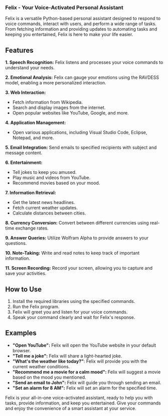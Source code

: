 ### Felix - Your Voice-Activated Personal Assistant

Felix is a versatile Python-based personal assistant designed to respond to voice commands, interact with users, and perform a wide range of tasks. From fetching information and providing updates to automating tasks and keeping you entertained, Felix is here to make your life easier.

## Features

**1. Speech Recognition:** Felix listens and processes your voice commands to understand your needs.

**2. Emotional Analysis:** Felix can gauge your emotions using the RAVDESS model, enabling a more personalized interaction.

**3. Web Interaction:**
   - Fetch information from Wikipedia.
   - Search and display images from the internet.
   - Open popular websites like YouTube, Google, and more.

**4. Application Management:**
   - Open various applications, including Visual Studio Code, Eclipse, Notepad, and more.

**5. Email Integration:** Send emails to specified recipients with subject and message content.

**6. Entertainment:**
   - Tell jokes to keep you amused.
   - Play music and videos from YouTube.
   - Recommend movies based on your mood.

**7. Information Retrieval:**
   - Get the latest news headlines.
   - Fetch current weather updates.
   - Calculate distances between cities.

**8. Currency Conversion:** Convert between different currencies using real-time exchange rates.

**9. Answer Queries:** Utilize Wolfram Alpha to provide answers to your questions.

**10. Note-Taking:** Write and read notes to keep track of important information.

**11. Screen Recording:** Record your screen, allowing you to capture and save your activities.

## How to Use

1. Install the required libraries using the specified commands.
2. Run the Felix program.
3. Felix will greet you and listen for your voice commands.
4. Speak your command clearly and wait for Felix's response.

## Examples

- **"Open YouTube":** Felix will open the YouTube website in your default browser.
- **"Tell me a joke":** Felix will share a light-hearted joke.
- **"What's the weather like today?"**: Felix will provide you with the current weather conditions.
- **"Recommend me a movie for a calm mood":** Felix will suggest a movie based on the mood you mentioned.
- **"Send an email to John":** Felix will guide you through sending an email.
- **"Set an alarm for 8 AM":** Felix will set an alarm for the specified time.

Felix is your all-in-one voice-activated assistant, ready to help you with tasks, provide information, and keep you entertained. Give your commands and enjoy the convenience of a smart assistant at your service.
